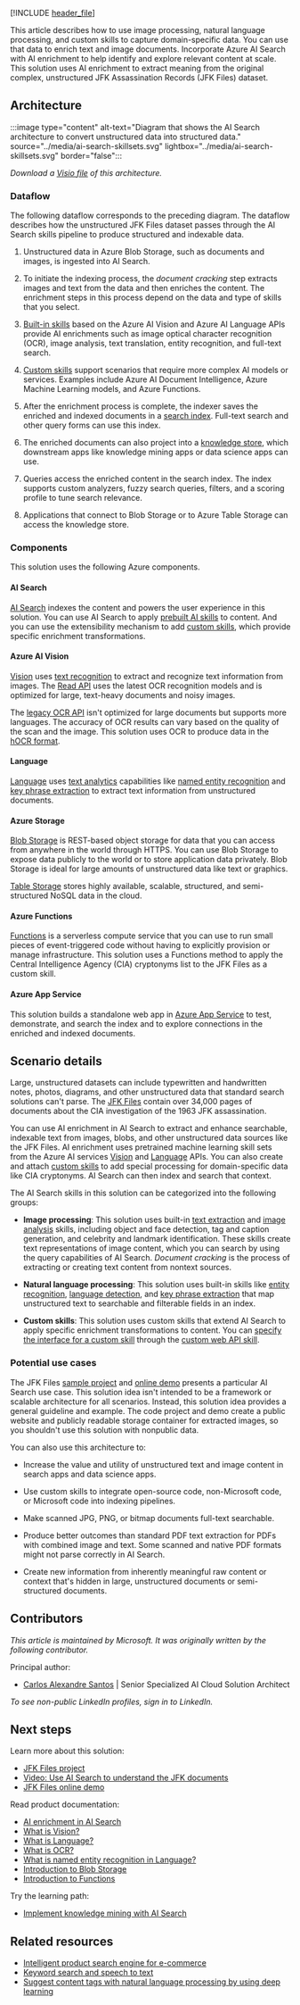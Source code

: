 [!INCLUDE [header_file](../../../includes/sol-idea-header.md)]

This article describes how to use image processing, natural language processing, and custom skills to capture domain-specific data. You can use that data to enrich text and image documents. Incorporate Azure AI Search with AI enrichment to help identify and explore relevant content at scale. This solution uses AI enrichment to extract meaning from the original complex, unstructured JFK Assassination Records (JFK Files) dataset.

## Architecture

:::image type="content" alt-text="Diagram that shows the AI Search architecture to convert unstructured data into structured data." source="../media/ai-search-skillsets.svg" lightbox="../media/ai-search-skillsets.svg" border="false":::

*Download a [Visio file](https://arch-center.azureedge.net/ai-search-skillsets.vsdx) of this architecture.*

### Dataflow

The following dataflow corresponds to the preceding diagram. The dataflow describes how the unstructured JFK Files dataset passes through the AI Search skills pipeline to produce structured and indexable data.

1. Unstructured data in Azure Blob Storage, such as documents and images, is ingested into AI Search.

1. To initiate the indexing process, the *document cracking* step extracts images and text from the data and then enriches the content. The enrichment steps in this process depend on the data and type of skills that you select.

1. [Built-in skills](/azure/search/cognitive-search-predefined-skills) based on the Azure AI Vision and Azure AI Language APIs provide AI enrichments such as image optical character recognition (OCR), image analysis, text translation, entity recognition, and full-text search.

1. [Custom skills](/azure/search/cognitive-search-custom-skill-interface) support scenarios that require more complex AI models or services. Examples include Azure AI Document Intelligence, Azure Machine Learning models, and Azure Functions.

1. After the enrichment process is complete, the indexer saves the enriched and indexed documents in a [search index](/azure/search/search-what-is-an-index). Full-text search and other query forms can use this index.

1. The enriched documents can also project into a [knowledge store](/azure/search/knowledge-store-concept-intro), which downstream apps like knowledge mining apps or data science apps can use.

1. Queries access the enriched content in the search index. The index supports custom analyzers, fuzzy search queries, filters, and a scoring profile to tune search relevance.

1. Applications that connect to Blob Storage or to Azure Table Storage can access the knowledge store.

### Components

This solution uses the following Azure components.

#### AI Search

[AI Search](https://azure.microsoft.com/products/ai-services/ai-search/) indexes the content and powers the user experience in this solution. You can use AI Search to apply [prebuilt AI skills](/azure/search/cognitive-search-predefined-skills) to content. And you can use the extensibility mechanism to add [custom skills](/azure/search/cognitive-search-custom-skill-interface), which provide specific enrichment transformations.

#### Azure AI Vision

[Vision](https://azure.microsoft.com/products/ai-services/ai-vision) uses [text recognition](/azure/ai-services/computer-vision/overview-ocr) to extract and recognize text information from images. The [Read API](/azure/ai-services/computer-vision/overview-ocr#ocr-read-editions) uses the latest OCR recognition models and is optimized for large, text-heavy documents and noisy images.

The [legacy OCR API](https://westus.dev.cognitive.microsoft.com/docs/services/computer-vision-v3-2/operations/56f91f2e778daf14a499f20d) isn't optimized for large documents but supports more languages. The accuracy of OCR results can vary based on the quality of the scan and the image. This solution uses OCR to produce data in the [hOCR format](https://en.wikipedia.org/wiki/HOCR).

#### Language

[Language](https://azure.microsoft.com/products/ai-services/ai-language/) uses [text analytics](/azure/ai-services/language-service/overview#available-features) capabilities like [named entity recognition](/azure/synapse-analytics/machine-learning/overview-cognitive-services) and [key phrase extraction](/azure/search/cognitive-search-skill-keyphrases) to extract text information from unstructured documents.

#### Azure Storage

[Blob Storage](https://azure.microsoft.com/products/storage/blobs/) is REST-based object storage for data that you can access from anywhere in the world through HTTPS. You can use Blob Storage to expose data publicly to the world or to store application data privately. Blob Storage is ideal for large amounts of unstructured data like text or graphics.

[Table Storage](https://azure.microsoft.com/products/storage/tables/) stores highly available, scalable, structured, and semi-structured NoSQL data in the cloud.

#### Azure Functions

[Functions](https://azure.microsoft.com/products/functions/) is a serverless compute service that you can use to run small pieces of event-triggered code without having to explicitly provision or manage infrastructure. This solution uses a Functions method to apply the Central Intelligence Agency (CIA) cryptonyms list to the JFK Files as a custom skill.

#### Azure App Service

This solution builds a standalone web app in [Azure App Service](https://azure.microsoft.com/products/app-service/) to test, demonstrate, and search the index and to explore connections in the enriched and indexed documents.

## Scenario details

Large, unstructured datasets can include typewritten and handwritten notes, photos, diagrams, and other unstructured data that standard search solutions can't parse. The [JFK Files](https://www.archives.gov/research/jfk/2017-release) contain over 34,000 pages of documents about the CIA investigation of the 1963 JFK assassination.

You can use AI enrichment in AI Search to extract and enhance searchable, indexable text from images, blobs, and other unstructured data sources like the JFK Files. AI enrichment uses pretrained machine learning skill sets from the Azure AI services [Vision](/azure/ai-services/computer-vision/overview) and [Language](/azure/ai-services/language-service/text-analytics-for-health/overview?tabs=ner) APIs. You can also create and attach [custom skills](/azure/search/cognitive-search-custom-skill-interface) to add special processing for domain-specific data like CIA cryptonyms. AI Search can then index and search that context.

The AI Search skills in this solution can be categorized into the following groups:

- **Image processing**: This solution uses built-in [text extraction](/azure/search/cognitive-search-concept-image-scenarios) and [image analysis](/azure/ai-services/computer-vision/overview-image-analysis?tabs=4-0) skills, including object and face detection, tag and caption generation, and celebrity and landmark identification. These skills create text representations of image content, which you can search by using the query capabilities of AI Search. *Document cracking* is the process of extracting or creating text content from nontext sources.

- **Natural language processing**: This solution uses built-in skills like [entity recognition](/azure/search/cognitive-search-skill-entity-recognition), [language detection](/azure/search/cognitive-search-skill-language-detection), and [key phrase extraction](/azure/search/cognitive-search-skill-keyphrases) that map unstructured text to searchable and filterable fields in an index.

- **Custom skills**: This solution uses custom skills that extend AI Search to apply specific enrichment transformations to content. You can [specify the interface for a custom skill](/azure/search/cognitive-search-custom-skill-interface) through the [custom web API skill](/azure/search/cognitive-search-custom-skill-web-api).

### Potential use cases

The JFK Files [sample project](https://github.com/microsoft/AzureSearch_JFK_Files) and [online demo](https://jfk-demo-2019.azurewebsites.net/#/) presents a particular AI Search use case. This solution idea isn't intended to be a framework or scalable architecture for all scenarios. Instead, this solution idea provides a general guideline and example. The code project and demo create a public website and publicly readable storage container for extracted images, so you shouldn't use this solution with nonpublic data.

You can also use this architecture to:

- Increase the value and utility of unstructured text and image content in search apps and data science apps.

- Use custom skills to integrate open-source code, non-Microsoft code, or Microsoft code into indexing pipelines.

- Make scanned JPG, PNG, or bitmap documents full-text searchable.

- Produce better outcomes than standard PDF text extraction for PDFs with combined image and text. Some scanned and native PDF formats might not parse correctly in AI Search.

- Create new information from inherently meaningful raw content or context that's hidden in large, unstructured documents or semi-structured documents.

## Contributors

*This article is maintained by Microsoft. It was originally written by the following contributor.*

Principal author:

 * [Carlos Alexandre Santos](https://www.linkedin.com/in/carlosafsantos) | Senior Specialized AI Cloud Solution Architect

*To see non-public LinkedIn profiles, sign in to LinkedIn.*

## Next steps

Learn more about this solution:

- [JFK Files project](https://github.com/microsoft/AzureSearch_JFK_Files)
- [Video: Use AI Search to understand the JFK documents](/shows/AI-Show/Using-Cognitive-Search-to-Understand-the-JFK-Documents)
- [JFK Files online demo](https://jfk-demo-2019.azurewebsites.net/#/)

Read product documentation:

- [AI enrichment in AI Search](/azure/search/cognitive-search-resources-documentation)
- [What is Vision?](/azure/cognitive-services/computer-vision/home)
- [What is Language?](/azure/ai-services/language-service/overview)
- [What is OCR?](/azure/ai-services/computer-vision/overview-ocr)
- [What is named entity recognition in Language?](/azure/ai-services/language-service/named-entity-recognition/overview)
- [Introduction to Blob Storage](/azure/storage/blobs/storage-blobs-introduction)
- [Introduction to Functions](/azure/azure-functions/functions-overview)

Try the learning path:

- [Implement knowledge mining with AI Search](/training/paths/implement-knowledge-mining-azure-cognitive-search)

## Related resources

- [Intelligent product search engine for e-commerce](../../example-scenario/apps/ecommerce-search.yml)
- [Keyword search and speech to text](../../ai-ml/idea/digital-media-speech-text.yml)
- [Suggest content tags with natural language processing by using deep learning](../../ai-ml/idea/website-content-tag-suggestion-with-deep-learning-and-nlp.yml)
